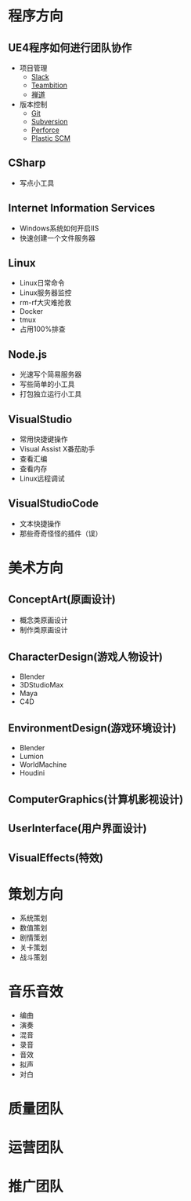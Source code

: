 # 程序方向

## UE4程序如何进行团队协作
* 项目管理
    + [Slack]()
    + [Teambition]()
    + [禅道]()
* 版本控制
    + [Git]()
    + [Subversion]()
    + [Perforce]()
    + [Plastic SCM]()

## CSharp
+ 写点小工具

## Internet Information Services
+ Windows系统如何开启IIS
+ 快速创建一个文件服务器

## Linux
+ Linux日常命令
+ Linux服务器监控
+ rm-rf大灾难抢救
+ Docker
+ tmux
+ 占用100%排查

## Node.js
+ 光速写个简易服务器
+ 写些简单的小工具
+ 打包独立运行小工具


## VisualStudio
+ 常用快捷键操作
+ Visual Assist X番茄助手
+ 查看汇编
+ 查看内存
+ Linux远程调试

## VisualStudioCode
+ 文本快捷操作
+ 那些奇奇怪怪的插件（误）

# 美术方向
## ConceptArt(原画设计)
+ 概念类原画设计
+ 制作类原画设计
## CharacterDesign(游戏人物设计)
+ Blender
+ 3DStudioMax
+ Maya
+ C4D
## EnvironmentDesign(游戏环境设计)
+ Blender
+ Lumion
+ WorldMachine
+ Houdini
## ComputerGraphics(计算机影视设计)
## UserInterface(用户界面设计)
## VisualEffects(特效)


# 策划方向
+ 系统策划
+ 数值策划
+ 剧情策划
+ 关卡策划
+ 战斗策划

# 音乐音效
+ 编曲
+ 演奏
+ 混音
+ 录音
+ 音效
+ 拟声
+ 对白

# 质量团队

# 运营团队

# 推广团队

